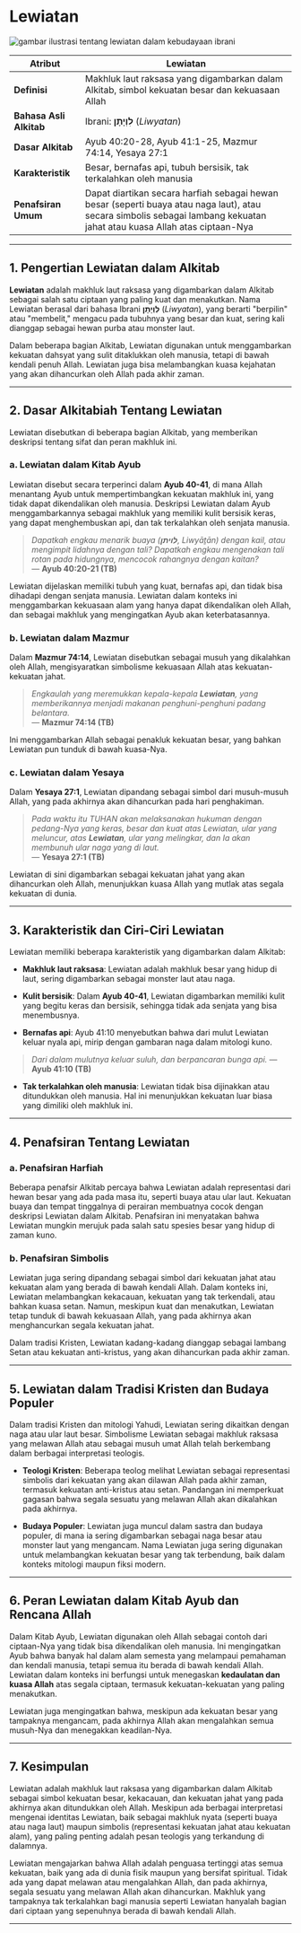 # Lewiatan

![gambar ilustrasi tentang lewiatan dalam kebudayaan ibrani](data/img/lewiatan.jpg)

| **Atribut** | Lewiatan |
|---|---|
| **Definisi** | Makhluk laut raksasa yang digambarkan dalam Alkitab, simbol kekuatan besar dan kekuasaan Allah |
| **Bahasa Asli Alkitab** | Ibrani: **לִוְיָתָן** (*Liwyatan*) |
| **Dasar Alkitab** | Ayub 40:20-28, Ayub 41:1-25, Mazmur 74:14, Yesaya 27:1 |
| **Karakteristik** | Besar, bernafas api, tubuh bersisik, tak terkalahkan oleh manusia |
| **Penafsiran Umum** | Dapat diartikan secara harfiah sebagai hewan besar (seperti buaya atau naga laut), atau secara simbolis sebagai lambang kekuatan jahat atau kuasa Allah atas ciptaan-Nya |

---

## 1. Pengertian Lewiatan dalam Alkitab

**Lewiatan** adalah makhluk laut raksasa yang digambarkan dalam Alkitab sebagai salah satu ciptaan yang paling kuat dan menakutkan. Nama Lewiatan berasal dari bahasa Ibrani **לִוְיָתָן** (*Liwyatan*), yang berarti "berpilin" atau "membelit," mengacu pada tubuhnya yang besar dan kuat, sering kali dianggap sebagai hewan purba atau monster laut.

Dalam beberapa bagian Alkitab, Lewiatan digunakan untuk menggambarkan kekuatan dahsyat yang sulit ditaklukkan oleh manusia, tetapi di bawah kendali penuh Allah. Lewiatan juga bisa melambangkan kuasa kejahatan yang akan dihancurkan oleh Allah pada akhir zaman.

---

## 2. Dasar Alkitabiah Tentang Lewiatan

Lewiatan disebutkan di beberapa bagian Alkitab, yang memberikan deskripsi tentang sifat dan peran makhluk ini.

### a. Lewiatan dalam Kitab Ayub

Lewiatan disebut secara terperinci dalam **Ayub 40-41**, di mana Allah menantang Ayub untuk mempertimbangkan kekuatan makhluk ini, yang tidak dapat dikendalikan oleh manusia. Deskripsi Lewiatan dalam Ayub menggambarkannya sebagai makhluk yang memiliki kulit bersisik keras, yang dapat menghembuskan api, dan tak terkalahkan oleh senjata manusia.

> *Dapatkah engkau menarik buaya (**לויתן**, Liwyāṯān) dengan kail, atau mengimpit lidahnya dengan tali?*
> *Dapatkah engkau mengenakan tali rotan pada hidungnya, mencocok rahangnya dengan kaitan?*  
> — **Ayub 40:20-21 (TB)**

Lewiatan dijelaskan memiliki tubuh yang kuat, bernafas api, dan tidak bisa dihadapi dengan senjata manusia. Lewiatan dalam konteks ini menggambarkan kekuasaan alam yang hanya dapat dikendalikan oleh Allah, dan sebagai makhluk yang mengingatkan Ayub akan keterbatasannya.

### b. Lewiatan dalam Mazmur

Dalam **Mazmur 74:14**, Lewiatan disebutkan sebagai musuh yang dikalahkan oleh Allah, mengisyaratkan simbolisme kekuasaan Allah atas kekuatan-kekuatan jahat.

> *Engkaulah yang meremukkan kepala-kepala **Lewiatan**, yang memberikannya menjadi makanan penghuni-penghuni padang belantara.*  
> — **Mazmur 74:14 (TB)**

Ini menggambarkan Allah sebagai penakluk kekuatan besar, yang bahkan Lewiatan pun tunduk di bawah kuasa-Nya.

### c. Lewiatan dalam Yesaya

Dalam **Yesaya 27:1**, Lewiatan dipandang sebagai simbol dari musuh-musuh Allah, yang pada akhirnya akan dihancurkan pada hari penghakiman.

> *Pada waktu itu TUHAN akan melaksanakan hukuman dengan pedang-Nya yang keras, besar dan kuat atas Lewiatan, ular yang meluncur, atas **Lewiatan**, ular yang melingkar, dan Ia akan membunuh ular naga yang di laut.*  
> — **Yesaya 27:1 (TB)**

Lewiatan di sini digambarkan sebagai kekuatan jahat yang akan dihancurkan oleh Allah, menunjukkan kuasa Allah yang mutlak atas segala kekuatan di dunia.

---

## 3. Karakteristik dan Ciri-Ciri Lewiatan

Lewiatan memiliki beberapa karakteristik yang digambarkan dalam Alkitab:

- **Makhluk laut raksasa**: Lewiatan adalah makhluk besar yang hidup di laut, sering digambarkan sebagai monster laut atau naga.
  
- **Kulit bersisik**: Dalam **Ayub 40-41**, Lewiatan digambarkan memiliki kulit yang begitu keras dan bersisik, sehingga tidak ada senjata yang bisa menembusnya.
  
- **Bernafas api**: Ayub 41:10 menyebutkan bahwa dari mulut Lewiatan keluar nyala api, mirip dengan gambaran naga dalam mitologi kuno.

> *Dari dalam mulutnya keluar suluh, dan berpancaran bunga api.*
> — **Ayub 41:10 (TB)**
  
- **Tak terkalahkan oleh manusia**: Lewiatan tidak bisa dijinakkan atau ditundukkan oleh manusia. Hal ini menunjukkan kekuatan luar biasa yang dimiliki oleh makhluk ini.

---

## 4. Penafsiran Tentang Lewiatan

### a. Penafsiran Harfiah

Beberapa penafsir Alkitab percaya bahwa Lewiatan adalah representasi dari hewan besar yang ada pada masa itu, seperti buaya atau ular laut. Kekuatan buaya dan tempat tinggalnya di perairan membuatnya cocok dengan deskripsi Lewiatan dalam Alkitab. Penafsiran ini menyatakan bahwa Lewiatan mungkin merujuk pada salah satu spesies besar yang hidup di zaman kuno.

### b. Penafsiran Simbolis

Lewiatan juga sering dipandang sebagai simbol dari kekuatan jahat atau kekuatan alam yang berada di bawah kendali Allah. Dalam konteks ini, Lewiatan melambangkan kekacauan, kekuatan yang tak terkendali, atau bahkan kuasa setan. Namun, meskipun kuat dan menakutkan, Lewiatan tetap tunduk di bawah kekuasaan Allah, yang pada akhirnya akan menghancurkan segala kekuatan jahat.

Dalam tradisi Kristen, Lewiatan kadang-kadang dianggap sebagai lambang Setan atau kekuatan anti-kristus, yang akan dihancurkan pada akhir zaman.

---

## 5. Lewiatan dalam Tradisi Kristen dan Budaya Populer

Dalam tradisi Kristen dan mitologi Yahudi, Lewiatan sering dikaitkan dengan naga atau ular laut besar. Simbolisme Lewiatan sebagai makhluk raksasa yang melawan Allah atau sebagai musuh umat Allah telah berkembang dalam berbagai interpretasi teologis.

- **Teologi Kristen**: Beberapa teolog melihat Lewiatan sebagai representasi simbolis dari kekuatan yang akan dilawan Allah pada akhir zaman, termasuk kekuatan anti-kristus atau setan. Pandangan ini memperkuat gagasan bahwa segala sesuatu yang melawan Allah akan dikalahkan pada akhirnya.
  
- **Budaya Populer**: Lewiatan juga muncul dalam sastra dan budaya populer, di mana ia sering digambarkan sebagai naga besar atau monster laut yang mengancam. Nama Lewiatan juga sering digunakan untuk melambangkan kekuatan besar yang tak terbendung, baik dalam konteks mitologi maupun fiksi modern.

---

## 6. Peran Lewiatan dalam Kitab Ayub dan Rencana Allah

Dalam Kitab Ayub, Lewiatan digunakan oleh Allah sebagai contoh dari ciptaan-Nya yang tidak bisa dikendalikan oleh manusia. Ini mengingatkan Ayub bahwa banyak hal dalam alam semesta yang melampaui pemahaman dan kendali manusia, tetapi semua itu berada di bawah kendali Allah. Lewiatan dalam konteks ini berfungsi untuk menegaskan **kedaulatan dan kuasa Allah** atas segala ciptaan, termasuk kekuatan-kekuatan yang paling menakutkan.

Lewiatan juga mengingatkan bahwa, meskipun ada kekuatan besar yang tampaknya mengancam, pada akhirnya Allah akan mengalahkan semua musuh-Nya dan menegakkan keadilan-Nya.

---

## 7. Kesimpulan

Lewiatan adalah makhluk laut raksasa yang digambarkan dalam Alkitab sebagai simbol kekuatan besar, kekacauan, dan kekuatan jahat yang pada akhirnya akan ditundukkan oleh Allah. Meskipun ada berbagai interpretasi mengenai identitas Lewiatan, baik sebagai makhluk nyata (seperti buaya atau naga laut) maupun simbolis (representasi kekuatan jahat atau kekuatan alam), yang paling penting adalah pesan teologis yang terkandung di dalamnya.

Lewiatan mengajarkan bahwa Allah adalah penguasa tertinggi atas semua kekuatan, baik yang ada di dunia fisik maupun yang bersifat spiritual. Tidak ada yang dapat melawan atau mengalahkan Allah, dan pada akhirnya, segala sesuatu yang melawan Allah akan dihancurkan. Makhluk yang tampaknya tak terkalahkan bagi manusia seperti Lewiatan hanyalah bagian dari ciptaan yang sepenuhnya berada di bawah kendali Allah.

---
